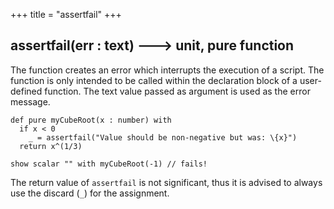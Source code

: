 +++
title = "assertfail"
+++

## assertfail(err : text) 🡒 unit, pure function

The function creates an error which interrupts the execution of a script. The function is only intended to be called within the declaration block of a user-defined function. The text value passed as argument is used as the error message.

```envision
def pure myCubeRoot(x : number) with
  if x < 0
    _ = assertfail("Value should be non-negative but was: \{x}")
  return x^(1/3)

show scalar "" with myCubeRoot(-1) // fails!
```

The return value of `assertfail` is not significant, thus it is advised to always use the discard (`_`) for the assignment.
